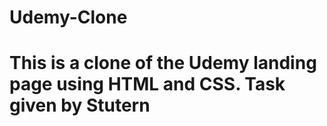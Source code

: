 # Udemy-Clone

# This is a clone of the Udemy landing page using HTML and CSS. Task given by Stutern
